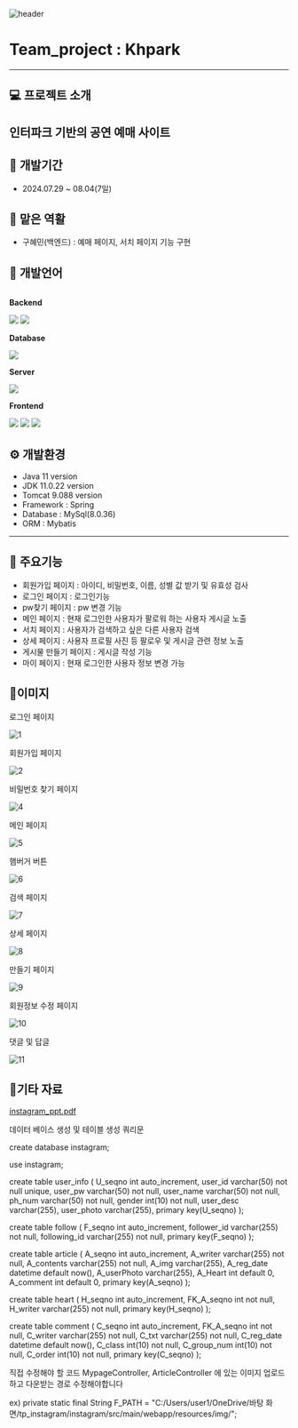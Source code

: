 ![header](https://capsule-render.vercel.app/api?type=wave&color=auto&height=300&section=header&text=Hello&fontSize=90&animation=fadeIn&fontAlignY=38&desc=Hyemin's%20GitHub%20Profile&descAlignY=51&descAlign=62)

#  Team_project : Khpark
---
## 💻 프로젝트 소개
인터파크 기반의 공연 예매 사이트
---
## 📆 개발기간
+ 2024.07.29 ~ 08.04(7일) 

## 👫 맡은 역활
+ 구혜민(백엔드) : 예매 페이지, 서치 페이지 기능 구현


## 📝 개발언어
<div style="display:flex; flex-direction:column; align-items:flex-start;">
    <!-- Backend -->
    <p><strong>Backend</strong></p>
    <div>
        <img src="https://img.shields.io/badge/Java-007396?style=for-the-badge&logo=Java&logoColor=white"> 
        <img src="https://img.shields.io/badge/spring-6DB33F?style=for-the-badge&logo=spring&logoColor=white"> 
    </div>
    <!-- Database -->
    <p><strong>Database</strong></p>
    <div>
        <img src="https://img.shields.io/badge/mysql-4479A1?style=for-the-badge&logo=mysql&logoColor=white"> 
    </div>
    <!-- Server -->
    <p><strong>Server</strong></p>
    <div>
        <img src="https://img.shields.io/badge/apache tomcat-F8DC75?style=for-the-badge&logo=apachetomcat&logoColor=black">
    </div>
    <!-- Frontend -->
    <p><strong>Frontend</strong></p>
    <div>
        <img src="https://img.shields.io/badge/html5-E34F26?style=flat-square&logo=html5&logoColor=white"> 
        <img src="https://img.shields.io/badge/css-1572B6?style=flat-square&logo=css3&logoColor=white"> 
        <img src="https://img.shields.io/badge/javascript-F7DF1E?style=flat-square&logo=javascript&logoColor=black"> 
    </div>
</div>

## ⚙ 개발환경
+ Java 11 version
+ JDK 11.0.22 version
+ Tomcat 9.088 version
+ Framework : Spring
+ Database : MySql(8.0.36)
+ ORM : Mybatis
---
## 📌 주요기능
+ 회원가입 페이지 : 아이디, 비밀번호, 이름, 성별 값 받기 및 유효성 검사
+ 로그인 페이지 : 로그인기능
+ pw찾기 페이지 : pw 변경 기능
+ 메인 페이지 : 현재 로그인한 사용자가 팔로워 하는 사용자 게시글 노출
+ 서치 페이지 : 사용자가 검색하고 싶은 다른 사용자 검색
+ 상세 페이지 : 사용자 프로필 사진 등 팔로우 및 게시글 관련 정보 노출
+ 게시물 만들기 페이지 : 게시글 작성 기능
+ 마이 페이지 : 현재 로그인한 사용자 정보 변경 가능
  

## 📎이미지

로그인 페이지

![1](https://github.com/99nsm/instagram/assets/166674058/98e0cde3-c3fd-4b20-a5fe-405b6f83bc0d)

회원가입 페이지

![2](https://github.com/99nsm/instagram/assets/166674058/5d95786c-d59e-4a2d-9c42-2afb0d9d0c2a)

비밀번호 찾기 페이지

![4](https://github.com/99nsm/instagram/assets/166674058/c08350a1-8ada-45aa-8dc3-1d2e238ec96e)

메인 페이지

![5](https://github.com/99nsm/instagram/assets/166674058/002a2bae-67fa-4185-b719-bc4581cdd1f4)

햄버거 버튼

![6](https://github.com/99nsm/instagram/assets/166674058/b4fd805e-5f3b-4aea-91ff-7f488411900f)

검색 페이지

![7](https://github.com/99nsm/instagram/assets/166674058/c93aec4a-233e-4d57-9056-10570326c848)

상세 페이지

![8](https://github.com/99nsm/instagram/assets/166674058/eee1edc3-1a52-4f68-80c7-cd6bb2737c48)

만들기 페이지

![9](https://github.com/99nsm/instagram/assets/166674058/9aa98f90-dab5-49d0-abe2-f6c885fd9e7b)

회원정보 수정 페이지

![10](https://github.com/99nsm/instagram/assets/166674058/a2eccdb5-c9aa-4c14-988b-db6be55b71a5)

댓글 및 답글

![11](https://github.com/99nsm/instagram/assets/166674058/a40d1a6e-8781-4622-8417-55d7a328caca)

## 📎기타 자료 
[instagram_ppt.pdf](https://github.com/user-attachments/files/16159074/instagram_ppt.pdf)



데이터 베이스 생성 및 테이블 생성 쿼리문

create database instagram;

use instagram;

create table user_info (
                           U_seqno int auto_increment,
                           user_id varchar(50) not null unique,
                           user_pw varchar(50) not null,
                           user_name varchar(50) not null,
                           ph_num varchar(50) not null,
                           gender int(10) not null,
                           user_desc varchar(255),
                           user_photo varchar(255),
                           primary key(U_seqno)
);

create table follow (
                        F_seqno int auto_increment,
                        follower_id varchar(255) not null,
                        following_id varchar(255) not null,
                        primary key(F_seqno)
);

create table article (
                         A_seqno int auto_increment,
                         A_writer varchar(255) not null,
                         A_contents varchar(255) not null,
                         A_img varchar(255),
                         A_reg_date datetime default now(),
                         A_userPhoto varchar(255),
                         A_Heart int default 0,
                         A_comment int default 0,
                         primary key(A_seqno)
);

create table heart (
                       H_seqno int auto_increment,
                       FK_A_seqno int not null,
                       H_writer varchar(255) not null,
                       primary key(H_seqno)
);

create table comment (
                         C_seqno int auto_increment,
                         FK_A_seqno int not null,
                         C_writer varchar(255) not null,
                         C_txt varchar(255) not null,
                         C_reg_date datetime default now(),
                         C_class int(10) not null,
                         C_group_num int(10) not null,
                         C_order int(10) not null,
                         primary key(C_seqno)
);

직접 수정해야 할 코드
MypageController, ArticleController 에 있는 이미지 업로드하고 다운받는 경로 수정해야합니다

ex) private static final String F_PATH = "C:/Users/user1/OneDrive/바탕 화면/tp_instagram/instagram/src/main/webapp/resources/img/";
